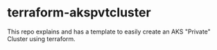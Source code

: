 # terraform-akspvtcluster
This repo explains and has a template to easily create an AKS "Private" Cluster using terraform.
